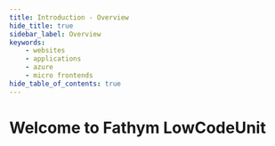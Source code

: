 ```yaml
---
title: Introduction - Overview
hide_title: true
sidebar_label: Overview
keywords:
    - websites
    - applications
    - azure
    - micro frontends
hide_table_of_contents: true
---
```


# Welcome to Fathym LowCodeUnit

